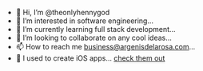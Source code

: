 - 👋 Hi, I’m @theonlyhennygod
- 👀 I’m interested in software engineering...
- 🌱 I’m currently learning full stack development...
- 💞️ I’m looking to collaborate on any cool ideas...
- 📫 How to reach me business@argenisdelarosa.com...
- 📲 I used to create iOS apps... [check them out](github.com/argenisdlr)

<!---
theonlyhennygod/theonlyhennygod is a ✨ special ✨ repository because its `README.md` (this file) appears on your GitHub profile.
You can click the Preview link to take a look at your changes.
--->
